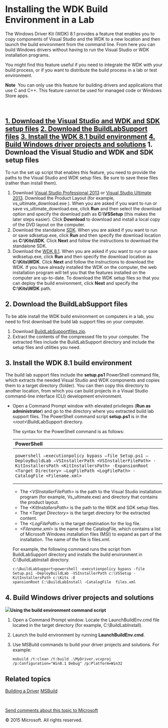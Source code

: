 <span id="vsdriver.installing_the_wdk_build_environment_in_a_lab"></span>Installing the WDK Build Environment in a Lab
======================================================================================================================

The Windows Driver Kit (WDK) 8.1 provides a feature that enables you to copy components of Visual Studio and the WDK to a new location and then launch the build environment from the command line. From here you can build Windows drivers without having to run the Visual Studio or WDK installation programs.

You might find this feature useful if you need to integrate the WDK with your build process, or if you want to distribute the build process in a lab or test environment.

**Note**  You can only use this feature for building drivers and applications that use C and C++. This feature cannot be used for managed code or Windows Store apps.

 

[1. Download the Visual Studio and WDK and SDK setup files](#download_vs_kits)
[2. Download the BuildLabSupport files](#download_script)
[3. Install the WDK 8.1 build environment](#install_script)
[4. Build Windows driver projects and solutions](#build_step)
<span id="download_vs_kits"></span><span id="DOWNLOAD_VS_KITS"></span>1. Download the Visual Studio and WDK and SDK setup files
-------------------------------------------------------------------------------------------------------------------------------

To run the set up script that enables this feature, you need to provide the paths to the Visual Studio and WDK setup files. Be sure to save these files (rather than install them).

1.  Download [Visual Studio Professional 2013](http://go.microsoft.com/fwlink/p/?linkid=316548) or [Visual Studio Ultimate 2013](http://go.microsoft.com/fwlink/p/?linkid=316520). Download the Product Layout (for example, vs\_ultimate\_download.exe ). When you are asked if you want to run or save vs\_ultimate\_download.exe, click **Run** and then select the download option and specify the download path as **C:\\VSSetup** (this makes the later steps easier). Click **Download** to download and install a local copy of the DVD layout on the computer.
2.  Download the standalone [SDK](http://go.microsoft.com/fwlink/p/?linkid=323507). When you are asked if you want to run or save sdksetup.exe, click **Run** and then specify the download location as **C:\\Kits\\SDK**. Click **Next** and follow the instructions to download the standalone SDK.
3.  Download the [WDK 8.1](http://go.microsoft.com/fwlink/p/?linkid=317353). When you are asked if you want to run or save wdksetup.exe, click **Run** and then specify the download location as **C:\\Kits\\WDK**. Click **Next** and follow the instructions to download the WDK. If you have already installed the WDK on the computer, the web installation program will tell you that the features installed on the computer are up-to-date. To download the WDK setup files so that you can deploy the build environment, click **Next** and specify the **C:\\Kits\\WDK** path.

<span id="download_script"></span><span id="DOWNLOAD_SCRIPT"></span>2. Download the BuildLabSupport files
---------------------------------------------------------------------------------------------------------

To be able install the WDK build environment on computers in a lab, you need to first download the build lab support files on your computer.

1.  Download [BuildLabSupportfiles.zip](http://go.microsoft.com/fwlink/p/?linkid=321805).
2.  Extract the contents of the compressed file to your computer. The extracted files include the BuildLabSupport directory and include the setup files and utilities you need.

<span id="install_script"></span><span id="INSTALL_SCRIPT"></span>3. Install the WDK 8.1 build environment
----------------------------------------------------------------------------------------------------------

The build lab support files include the **setup.ps1** PowerShell command file, which extracts the needed Visual Studio and WDK components and copies them to a target directory (folder). You can then copy this directory to another location, from which you can build projects in a Visual Studio command-line interface (CLI) development environment.

-   Open a Command Prompt window with elevated privileges (**Run as administrator**) and go to the directory where you extracted build lab support files. The PowerShell command script **setup.ps1** is in the &lt;*root*&gt;\\BuildLabSupport directory.

    The syntax for the PowerShell command is as follows:

    <span codelanguage="PowerShell"></span>
    <table>
    <colgroup>
    <col width="100%" />
    </colgroup>
    <thead>
    <tr class="header">
    <th align="left">PowerShell</th>
    </tr>
    </thead>
    <tbody>
    <tr class="odd">
    <td align="left"><pre><code>powershell –executionpolicy bypass –file Setup.ps1 –DeployBuildLab –VSInstallerPath &lt;VSInstallerFilePath&gt; -KitInstallersPath &lt;KitInstallersPath&gt; -ExpansionRoot &lt;Target Directory&gt; –LogFilePath &lt;LogFilePath&gt; -CatalogFile &lt;Filename.xml&gt;</code></pre></td>
    </tr>
    </tbody>
    </table>

    -   The *&lt;VSInstallerFilePath&gt;* is the path to the Visual Studio installation program (for example, Vs\_ultimate.exe) and directory that contains the product layout.
    -   The *&lt;KitInstallersPath&gt;* is the path to the WDK and SDK setup files.
    -   The *&lt;Target Directory&gt;* is the target directory for the extracted content.
    -   The *&lt;LogFilePath&gt;* is the target destination for the log file.
    -   *&lt;Filename.xml&gt;* is the name of the CatalogFile, which contains a list of Microsoft Windows installation files (MSI) to expand as part of the installation. The name of the file is files.xml.

    For example, the following command runs the script from BuildLabSupport directory and installs the build environment in C:\\BuildLabInstall directory.

    ``` syntax
    c:\BuildLabSupport>powershell -executionpolicy bypass -file Setup.ps1 -DeployBuildLab -VSInstallerPath c:\VSSetup -KitInstallersPath c:\Kits -E
    xpansionRoot C:\BuildLabInstall -CatalogFile  files.xml
    ```

<span id="build_step"></span><span id="BUILD_STEP"></span>4. Build Windows driver projects and solutions
--------------------------------------------------------------------------------------------------------

![](../common/wedge.gif)**Using the build environment command script**

1.  Open a Command Prompt window. Locate the LaunchBuildEnv.cmd file located in the target directory (for example, C:\\BuildLabInstall).
2.  Launch the build environment by running **LaunchBuildEnv.cmd**.
3.  Use MSBuild commands to build your driver projects and solutions. For example:

    ``` syntax
    msbuild /t:clean /t:build .\MyDriver.vcxproj /p:Configuration="Win8.1 Debug" /p:Platform=Win32
    ```

<span id="related_topics"></span>Related topics
-----------------------------------------------

[Building a Driver](building_a_driver.htm)
[MSBuild](%20http://go.microsoft.com/fwlink/p/?linkid=262804)
 

 

[Send comments about this topic to Microsoft](mailto:wsddocfb@microsoft.com?subject=Documentation%20feedback%20[VsDriver\vsdriver]:%20Installing%20the%20WDK%20Build%20Environment%20in%20a%20Lab%20%20RELEASE:%20(9/30/2015)&body=%0A%0APRIVACY%20STATEMENT%0A%0AWe%20use%20your%20feedback%20to%20improve%20the%20documentation.%20We%20don't%20use%20your%20email%20address%20for%20any%20other%20purpose,%20and%20we'll%20remove%20your%20email%20address%20from%20our%20system%20after%20the%20issue%20that%20you're%20reporting%20is%20fixed.%20While%20we're%20working%20to%20fix%20this%20issue,%20we%20might%20send%20you%20an%20email%20message%20to%20ask%20for%20more%20info.%20Later,%20we%20might%20also%20send%20you%20an%20email%20message%20to%20let%20you%20know%20that%20we've%20addressed%20your%20feedback.%0A%0AFor%20more%20info%20about%20Microsoft's%20privacy%20policy,%20see%20http://privacy.microsoft.com/en-us/default.aspx. "Send comments about this topic to Microsoft")

© 2015 Microsoft. All rights reserved.
